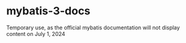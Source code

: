 # mybatis-3-docs
Temporary use, as the official mybatis documentation will not display content on July 1, 2024
